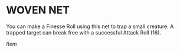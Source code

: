 # WOVEN NET

You can make a Finesse Roll using this net to trap a small creature. A trapped target can break free with a successful Attack Roll (16).

*Item*